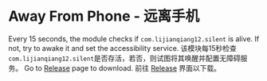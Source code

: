 # Away From Phone - 远离手机
Every 15 seconds, the module checks if `com.lijianqiang12.silent` is alive. If not, try to awake it and set the accessibility service.
该模块每15秒检查`com.lijianqiang12.silent`是否存活，若否，则试图将其唤醒并配置无障碍服务。
Go to [Release](./releases) page to download.
前往 [Release](./releases) 界面以下载。